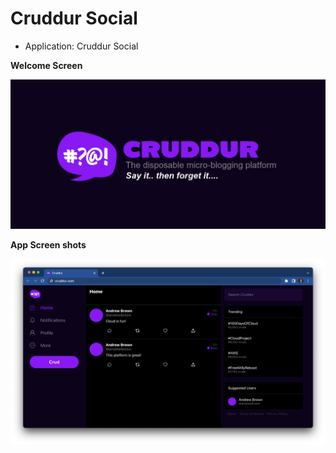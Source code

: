 # Cruddur Social

- Application: Cruddur Social

**Welcome Screen**

![Cruddur Graphic](_docs/assets/cruddur-banner.jpg)

**App Screen shots**

![Cruddur Screenshot](_docs/assets/cruddur-screenshot.png)
